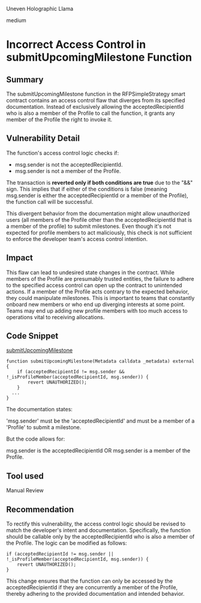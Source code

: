 Uneven Holographic Llama

medium

# Incorrect Access Control in submitUpcomingMilestone Function
## Summary
The submitUpcomingMilestone function in the RFPSimpleStrategy smart contract contains an access control flaw that diverges from its specified documentation. Instead of exclusively allowing the acceptedRecipientId who is also a member of the Profile to call the function, it grants any member of the Profile the right to invoke it.

## Vulnerability Detail
The function's access control logic checks if:

* msg.sender is not the acceptedRecipientId.
* msg.sender is not a member of the Profile.

The transaction is **reverted only if both conditions are true** due to the "&&" sign. This implies that if either of the conditions is false (meaning msg.sender is either the acceptedRecipientId or a member of the Profile), the function call will be successful.

This divergent behavior from the documentation might allow unauthorized users (all members of the Profile other than the acceptedRecipientId that is a member of the profile) to submit milestones. Even though it's not expected for profile members to act maliciously, this check is not sufficient to enforce the developer team's access control intention.

## Impact
This flaw can lead to undesired state changes in the contract. While members of the Profile are presumably trusted entities, the failure to adhere to the specified access control can open up the contract to unintended actions. If a member of the Profile acts contrary to the expected behavior, they could manipulate milestones. This is important to teams that constantly onboard new members or who end up diverging interests at some point.
 Teams may end up adding new profile members with too much access to operations vital to receiving allocations.

## Code Snippet
[submitUpcomingMilestone](https://github.com/sherlock-audit/2023-09-Gitcoin/blob/6430c8004017e96ae2f5aac365bdefd0b6eeea72/allo-v2/contracts/strategies/rfp-simple/RFPSimpleStrategy.sol#L253-L271)
```solidity
function submitUpcomingMilestone(Metadata calldata _metadata) external {
    if (acceptedRecipientId != msg.sender && !_isProfileMember(acceptedRecipientId, msg.sender)) {
        revert UNAUTHORIZED();
    }
  ...
}
```

The documentation states:

'msg.sender' must be the 'acceptedRecipientId' and must be a member of a 'Profile' to submit a milestone.

But the code allows for:

msg.sender is the acceptedRecipientId OR
msg.sender is a member of the Profile.

## Tool used

Manual Review

## Recommendation
To rectify this vulnerability, the access control logic should be revised to match the developer's intent and documentation. Specifically, the function should be callable only by the acceptedRecipientId who is also a member of the Profile. The logic can be modified as follows:

```solidity
if (acceptedRecipientId != msg.sender || !_isProfileMember(acceptedRecipientId, msg.sender)) {
    revert UNAUTHORIZED();
}

```
This change ensures that the function can only be accessed by the acceptedRecipientId if they are concurrently a member of the Profile, thereby adhering to the provided documentation and intended behavior.